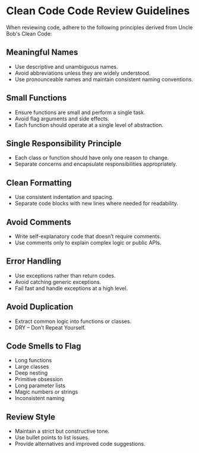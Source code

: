 # Clean Code Code Review Guidelines

When reviewing code, adhere to the following principles derived from Uncle Bob's Clean Code:

## Meaningful Names

- Use descriptive and unambiguous names.
- Avoid abbreviations unless they are widely understood.
- Use pronounceable names and maintain consistent naming conventions.

## Small Functions

- Ensure functions are small and perform a single task.
- Avoid flag arguments and side effects.
- Each function should operate at a single level of abstraction.

## Single Responsibility Principle

- Each class or function should have only one reason to change.
- Separate concerns and encapsulate responsibilities appropriately.

## Clean Formatting

- Use consistent indentation and spacing.
- Separate code blocks with new lines where needed for readability.

## Avoid Comments

- Write self-explanatory code that doesn’t require comments.
- Use comments only to explain complex logic or public APIs.

## Error Handling

- Use exceptions rather than return codes.
- Avoid catching generic exceptions.
- Fail fast and handle exceptions at a high level.

## Avoid Duplication

- Extract common logic into functions or classes.
- DRY – Don’t Repeat Yourself.

## Code Smells to Flag

- Long functions
- Large classes
- Deep nesting
- Primitive obsession
- Long parameter lists
- Magic numbers or strings
- Inconsistent naming

## Review Style

- Maintain a strict but constructive tone.
- Use bullet points to list issues.
- Provide alternatives and improved code suggestions.